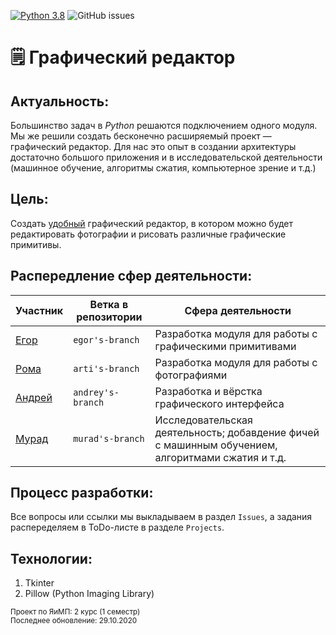 [![Python 3.8](https://img.shields.io/badge/python-3.8-green.svg)](https://www.python.org/downloads/release/python-380/)
![GitHub issues](https://img.shields.io/github/issues/AM-DreamTeam/graphic_editor)
# 🗒️ Графический редактор

## Актуальность:
Большинство задач в *Python* решаются подключением одного модуля. Мы же решили создать бесконечно расширяемый проект — графический редактор. Для нас это опыт в создании архитектуры  достаточно большого приложения и в исследовательской деятельности (машинное обучение, алгоритмы сжатия, компьютерное зрение и т.д.)

## Цель:
Создать <ins>удобный</ins> графический редактор, в котором можно будет редактировать фотографии и рисовать различные графические примитивы.

## Распередление сфер деятельности:
|                 Участник               | Ветка в репозитории |                                    Сфера деятельности                                              |
|----------------------------------------|---------------------|----------------------------------------------------------------------------------------------------|
| [Егор](https://github.com/endygamedev) |  `egor's-branch`    | Разработка модуля для работы с графическими примитивами                                            |
| [Рома](https://github.com/arti-shok)   |  `arti's-branch`    | Разработка модуля для работы с фотографиями                                                        |
| [Андрей](https://github.com/SaintOops) |  `andrey's-branch`  | Разработка и вёрстка графического интерфейса                                                       |
| [Мурад](https://github.com/AkselMath)  |  `murad's-branch`   | Исследовательская деятельность; добавдение фичей с машинным обучением, алгоритмами сжатия и т.д.   |

## Процесс разработки:
Все вопросы или ссылки мы выкладываем в раздел `Issues`, а задания распеределяем в ToDo-листе в разделе `Projects`.

## Технологии:
1. Tkinter
1. Pillow (Python Imaging Library)

<sub> Проект по ЯиМП: 2 курс (1 семестр) </sub>
<br>
<sub> Последнее обновление: 29.10.2020 </sub>
